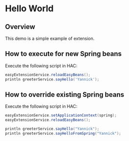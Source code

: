 # Hello World

## Overview
This demo is a simple example of extension.

## How to execute for new Spring beans
Execute the following script in HAC:

```groovy
easyExtensionService.reloadEasyBeans();
println greeterService.sayHello('Yannick');
```

## How to override existing Spring beans
Execute the following script in HAC:

```groovy
easyExtensionService.setApplicationContext(spring);
easyExtensionService.reloadEasyBeans();

println greeterService.sayHello("Yannick");
println greeterService.sayHelloFromSpring("Yannick");
```
